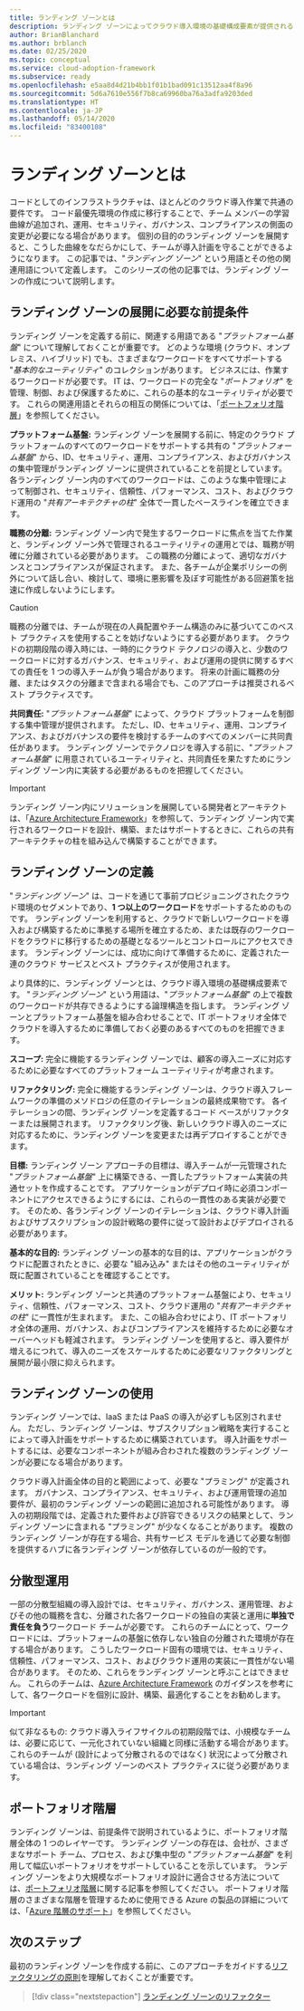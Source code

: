 ```yaml
---
title: ランディング ゾーンとは
description: ランディング ゾーンによってクラウド導入環境の基礎構成要素が提供されるしくみについて説明します。
author: BrianBlanchard
ms.author: brblanch
ms.date: 02/25/2020
ms.topic: conceptual
ms.service: cloud-adoption-framework
ms.subservice: ready
ms.openlocfilehash: e5aa8d4d21b4bb1f01b1bad091c13512aa4f8a96
ms.sourcegitcommit: 5d6a7610e556f7b8ca69960ba76a3adfa9203ded
ms.translationtype: HT
ms.contentlocale: ja-JP
ms.lasthandoff: 05/14/2020
ms.locfileid: "83400108"
---
```

<!-- markdownlint-disable MD026 -->

# <a name="what-is-a-landing-zone"></a>ランディング ゾーンとは

コードとしてのインフラストラクチャは、ほとんどのクラウド導入作業で共通の要件です。 コード最優先環境の作成に移行することで、チーム メンバーの学習曲線が追加され、運用、セキュリティ、ガバナンス、コンプライアンスの側面の変更が必要になる場合があります。 個別の目的のランディング ゾーンを展開すると、こうした曲線をなだらかにして、チームが導入計画を守ることができるようになります。 この記事では、"_ランディング ゾーン_" という用語とその他の関連用語について定義します。 このシリーズの他の記事では、ランディング ゾーンの作成について説明します。

## <a name="prerequisite-to-landing-zone-deployment"></a>ランディング ゾーンの展開に必要な前提条件

ランディング ゾーンを定義する前に、関連する用語である "_プラットフォーム基盤_" について理解しておくことが重要です。 どのような環境 (クラウド、オンプレミス、ハイブリッド) でも、さまざまなワークロードをすべてサポートする "_基本的なユーティリティ_" のコレクションがあります。 ビジネスには、作業するワークロードが必要です。 IT は、ワークロードの完全な "_ポートフォリオ_" を管理、制御、および保護するために、これらの基本的なユーティリティが必要です。 これらの関連用語とそれらの相互の関係については、「[ポートフォリオ階層](../../reference/fundamental-concepts/hosting-hierarchy.md)」を参照してください。

**プラットフォーム基盤:** ランディング ゾーンを展開する前に、特定のクラウド プラットフォームのすべてのワークロードをサポートする共有の "_プラットフォーム基盤_" から、ID、セキュリティ、運用、コンプライアンス、およびガバナンスの集中管理がランディング ゾーンに提供されていることを前提としています。 各ランディング ゾーン内のすべてのワークロードは、このような集中管理によって制御され、セキュリティ、信頼性、パフォーマンス、コスト、およびクラウド運用の "_共有アーキテクチャの柱_" 全体で一貫したベースラインを確立できます。

**職務の分離:** ランディング ゾーン内で発生するワークロードに焦点を当てた作業と、ランディング ゾーン外で管理されるユーティリティの運用とでは、職務が明確に分離されている必要があります。 この職務の分離によって、適切なガバナンスとコンプライアンスが保証されます。 また、各チームが企業ポリシーの例外について話し合い、検討して、環境に悪影響を及ぼす可能性がある回避策を拙速に作成しないようにします。

> [!CAUTION]
> 職務の分離では、チームが現在の人員配置やチーム構造のみに基づいてこのベスト プラクティスを使用することを妨げないようにする必要があります。 クラウドの初期段階の導入時には、一時的にクラウド テクノロジの導入と、少数のワークロードに対するガバナンス、セキュリティ、および運用の提供に関するすべての責任を 1 つの導入チームが負う場合があります。 将来の計画に職務の分離、またはタスクの分離まで含まれる場合でも、このアプローチは推奨されるベスト プラクティスです。

**共同責任:** "_プラットフォーム基盤_" によって、クラウド プラットフォームを制御する集中管理が提供されます。 ただし、ID、セキュリティ、運用、コンプライアンス、およびガバナンスの要件を検討するチームのすべてのメンバーに共同責任があります。 ランディング ゾーンでテクノロジを導入する前に、"_プラットフォーム基盤_" に用意されているユーティリティと、共同責任を果たすためにランディング ゾーン内に実装する必要があるものを把握してください。

> [!IMPORTANT]
> ランディング ゾーン内にソリューションを展開している開発者とアーキテクトは、「[Azure Architecture Framework](https://docs.microsoft.com/azure/architecture/framework/)」を参照して、ランディング ゾーン内で実行されるワークロードを設計、構築、またはサポートするときに、これらの共有アーキテクチャの柱を組み込んで構築することができます。

## <a name="landing-zone-definition"></a>ランディング ゾーンの定義

"_ランディング ゾーン_" は、コードを通じて事前プロビジョニングされたクラウド環境のセグメントであり、**1 つ以上のワークロード**をサポートするためのものです。 ランディング ゾーンを利用すると、クラウドで新しいワークロードを導入および構築するために準拠する場所を確立するため、または既存のワークロードをクラウドに移行するための基礎となるツールとコントロールにアクセスできます。 ランディング ゾーンには、成功に向けて準備するために、定義された一連のクラウド サービスとベスト プラクティスが使用されます。

より具体的に、ランディング ゾーンとは、クラウド導入環境の基礎構成要素です。 "_ランディング ゾーン_" という用語は、"_プラットフォーム基盤_" の上で複数のワークロードが共存できるようにする論理構造を指します。 ランディング ゾーンとプラットフォーム基盤を組み合わせることで、IT ポートフォリオ全体でクラウドを導入するために準備しておく必要のあるすべてのものを把握できます。

**スコープ:** 完全に機能するランディング ゾーンでは、顧客の導入ニーズに対応するために必要なすべてのプラットフォーム ユーティリティが考慮されます。

**リファクタリング:** 完全に機能するランディング ゾーンは、クラウド導入フレームワークの準備のメソドロジの任意のイテレーションの最終成果物です。 各イテレーションの間、ランディング ゾーンを定義するコード ベースがリファクターまたは展開されます。 リファクタリング後、新しいクラウド導入のニーズに対応するために、ランディング ゾーンを変更または再デプロイすることができます。

**目標:** ランディング ゾーン アプローチの目標は、導入チームが一元管理された "_プラットフォーム基盤_" 上に構築できる、一貫したプラットフォーム実装の共通セットを作成することです。 アプリケーションがデプロイ時に必須コンポーネントにアクセスできるようにするには、これらの一貫性のある実装が必要です。 そのため、各ランディング ゾーンのイテレーションは、クラウド導入計画およびサブスクリプションの設計戦略の要件に従って設計およびデプロイされる必要があります。

**基本的な目的:** ランディング ゾーンの基本的な目的は、アプリケーションがクラウドに配置されたときに、必要な "組み込み" またはその他のユーティリティが既に配置されていることを確認することです。

**メリット:** ランディング ゾーンと共通のプラットフォーム基盤により、セキュリティ、信頼性、パフォーマンス、コスト、クラウド運用の "_共有アーキテクチャの柱_" に一貫性が生まれます。 また、この組み合わせにより、IT ポートフォリオ全体の運用、ガバナンス、およびコンプライアンスを維持するために必要なオーバーヘッドも軽減されます。 ランディング ゾーンを使用すると、導入要件が増えるにつれて、導入のニーズをスケールするために必要なリファクタリングと展開が最小限に抑えられます。

## <a name="landing-zone-usage"></a>ランディング ゾーンの使用

ランディング ゾーンでは、IaaS または PaaS の導入が必ずしも区別されません。 ただし、ランディング ゾーンは、サブスクリプション戦略を実行することによって導入計画をサポートするために構築されています。 導入計画をサポートするには、必要なコンポーネントが組み合わされた複数のランディング ゾーンが必要になる場合があります。

クラウド導入計画全体の目的と範囲によって、必要な "プラミング" が定義されます。 ガバナンス、コンプライアンス、セキュリティ、および運用管理の追加要件が、最初のランディング ゾーンの範囲に追加される可能性があります。 導入の初期段階では、定義された要件および許容できるリスクの結果として、ランディング ゾーンに含まれる "プラミング" が少なくなることがあります。 複数のランディング ゾーンが存在する場合、共有サービス モデルを通じて必要な制御を提供するハブに各ランディング ゾーンが依存しているのが一般的です。

## <a name="decentralized-operations"></a>分散型運用

一部の分散型組織の導入設計では、セキュリティ、ガバナンス、運用管理、およびその他の職務を含む、分離された各ワークロードの独自の実装と運用に**単独で責任を負う**ワークロード チームが必要です。 これらのチームにとって、ワークロードには、プラットフォームの基盤に依存しない独自の分離された環境が存在する場合があります。 こうしたワークロード固有の環境では、セキュリティ、信頼性、パフォーマンス、コスト、およびクラウド運用の実装に一貫性がない場合があります。 そのため、これらをランディング ゾーンと呼ぶことはできません。 これらのチームは、[Azure Architecture Framework](https://docs.microsoft.com/azure/architecture/framework/) のガイダンスを参考にして、各ワークロードを個別に設計、構築、最適化することをお勧めします。

> [!IMPORTANT]
> 似て非なるもの: クラウド導入ライフサイクルの初期段階では、小規模なチームは、必要に応じて、一元化されていない組織と同様に活動する場合があります。 これらのチームが (設計によって分散されるのではなく) 状況によって分散されている場合は、ランディング ゾーンのベスト プラクティスに従う必要があります。

## <a name="portfolio-hierarchy"></a>ポートフォリオ階層

ランディング ゾーンは、前提条件で説明されているように、ポートフォリオ階層全体の 1 つのレイヤーです。 ランディング ゾーンの存在は、会社が、さまざまなサポート チーム、プロセス、および集中型の "_プラットフォーム基盤_" を利用して幅広いポートフォリオをサポートしていることを示しています。 ランディング ゾーンをより大規模なポートフォリオ設計に適合させる方法については、[ポートフォリオ階層](../../reference/fundamental-concepts/hosting-hierarchy.md)に関する記事を参照してください。 ポートフォリオ階層のさまざまな階層を管理するために使用できる Azure の製品の詳細については、「[Azure 階層のサポート](../../reference/fundamental-concepts/hierarchy-azure-tools.md)」を参照してください。

## <a name="next-steps"></a>次のステップ

最初のランディング ゾーンを作成する前に、このアプローチをガイドする[リファクタリングの原則](./refactor.md)を理解しておくことが重要です。

> [!div class="nextstepaction"]
> [ランディング ゾーンのリファクター](./refactor.md)
